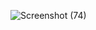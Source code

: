 ![Screenshot (74)](https://github.com/minecraftdixit/EEP7120-LAB/assets/63745645/2e6cd6fa-606b-424d-b544-b8876b630d61)
